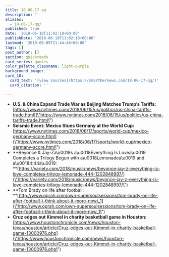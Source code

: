 ```yaml
---
title: 18.06.17 qq
description: ''
aliases:
  - 18-06-17-qq/
published: true
date: '2018-06-18T11:02:18+00:00'
publishDate: '2018-06-18T11:02:18+00:00'
lastmod: '2019-09-05T21:44:46+00:00'
tags: []
post_author: []
section: quickreads
card_series: quotes
color_palette_classname: light-purple
background_image: ''
card_10:
  card_text: '[view sources](https://smarthernews.com/18-06-17-qq/)'
  card_citation: ''

---
```

*   **U.S. & China Expand Trade War as Beijing Matches Trump’s Tariffs:**  
    [https://www.nytimes.com/2018/06/15/us/politics/us-china-tariffs-trade.html](\"https://www.nytimes.com/2018/06/15/us/politics/us-china-tariffs-trade.html\")
*   **Seismic Event: Mexico Stuns Germany at the World Cup:**  
    [https://www.nytimes.com/2018/06/17/sports/world-cup/mexico-germany-score.html](\"https://www.nytimes.com/2018/06/17/sports/world-cup/mexico-germany-score.html\")
*   **Beyonce & Jay-Za\\u0019s a\\u0018Everything Is Lovea\\u0019 Completes a Trilogy Begun with a\\u0018Lemonadea\\u0019 and a\\u00184:44a\\u0019:  
    **[https://variety.com/2018/music/news/beyonce-jay-z-everything-is-love-completes-trilogy-lemonade-444-1202848997/](\"https://variety.com/2018/music/news/beyonce-jay-z-everything-is-love-completes-trilogy-lemonade-444-1202848997/\")
*   **Tom Brady on life after football:  
    **[http://www.oprah.com/own-supersoulsessions/tom-brady-on-life-after-football-i-think-about-it-more-now\_1](\"http://www.oprah.com/own-supersoulsessions/tom-brady-on-life-after-football-i-think-about-it-more-now_1\")
*   **Cruz edges out Kimmel in charity basketball game in Houston:**  
    [https://www.houstonchronicle.com/news/houston-texas/houston/article/Cruz-edges-out-Kimmel-in-charity-basketball-game-13000976.php](\"https://www.houstonchronicle.com/news/houston-texas/houston/article/Cruz-edges-out-Kimmel-in-charity-basketball-game-13000976.php\")